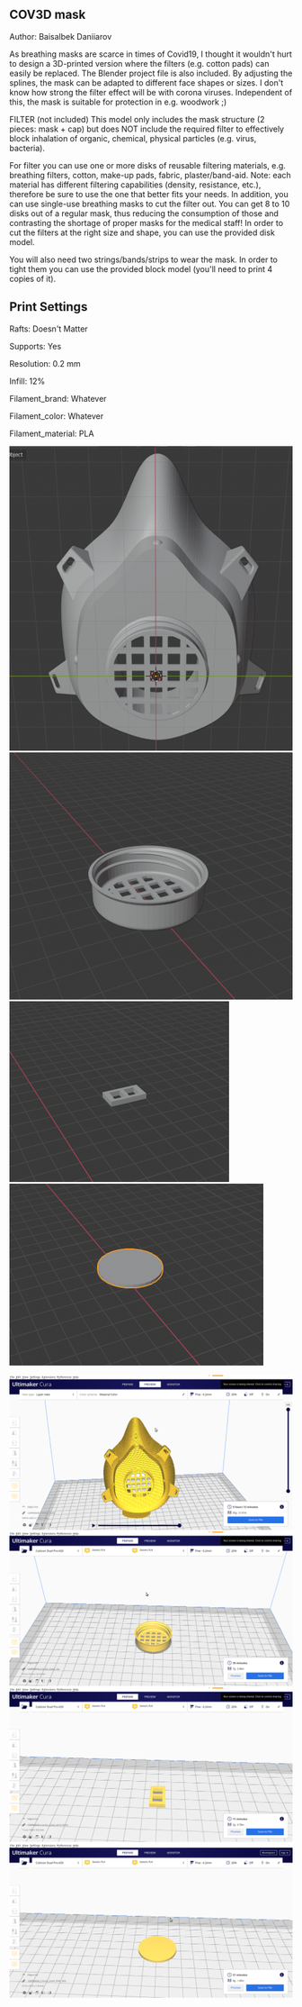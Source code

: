 ## COV3D mask

Author: Baisalbek Daniiarov

As breathing masks are scarce in times of Covid19, I thought it wouldn't hurt to design a 3D-printed version where the filters (e.g. cotton pads) can easily be replaced. The Blender project file is also included. By adjusting the splines, the mask can be adapted to different face shapes or sizes. I don't know how strong the filter effect will be with corona viruses. Independent of this, the mask is suitable for protection in e.g. woodwork ;) 

FILTER (not included)
This model only includes the mask structure (2 pieces: mask + cap) but does NOT include the required filter to effectively block inhalation of organic, chemical, physical particles (e.g. virus, bacteria).

For filter you can use one or more disks of reusable filtering materials, e.g. breathing filters, cotton, make-up pads, fabric, plaster/band-aid.
Note: each material has different filtering capabilities (density, resistance, etc.), therefore be sure to use the one that better fits your needs.
In addition, you can use single-use breathing masks to cut the filter out. You can get 8 to 10 disks out of a regular mask, thus reducing the consumption of those and contrasting the shortage of proper masks for the medical staff!
In order to cut the filters at the right size and shape, you can use the provided disk model.

You will also need two strings/bands/strips to wear the mask. In order to tight them you can use the provided block model (you'll need to print 4 copies of it).

## Print Settings

Rafts:
Doesn't Matter

Supports:
Yes

Resolution:
0.2 mm

Infill:
12%

Filament_brand:
Whatever

Filament_color:
Whatever

Filament_material:
PLA



![img](images/mask_blender.png)
![img](images/cap_blender.png)
![img](images/band_block_blender.png)
![img](images/filter_disk_blender.png)

![img](images/mask.png)
![img](images/cap.png)
![img](images/band_block.png)
![img](images/filter_disk.png)

